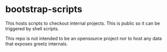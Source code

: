 # bootstrap-scripts
This hosts scripts to checkout internal projects. This is public so it can be triggered by shell scripts.

This repo is not intended to be an opensource project nor to host any data that exposes greetz internals.
